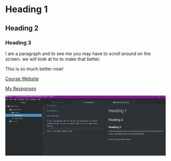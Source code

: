 # Heading 1

## Heading 2

### Heading 3

I am a paragraph and to see me you may have to scroll around on the screen. we will look at ho to make that better.

This is so much better now!

[Course Website](https://montana-media-arts.github.io/341-web-design)

[My Responses](.responses.txt)

![Screenshot](./images/screenshot.png)
